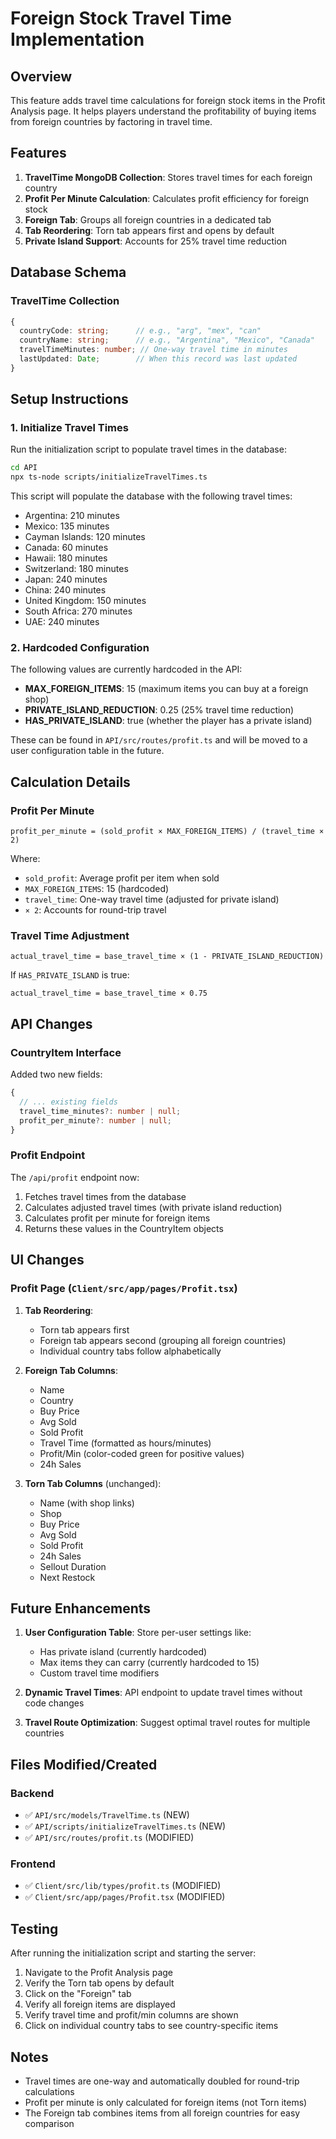 # Foreign Stock Travel Time Implementation

## Overview
This feature adds travel time calculations for foreign stock items in the Profit Analysis page. It helps players understand the profitability of buying items from foreign countries by factoring in travel time.

## Features
1. **TravelTime MongoDB Collection**: Stores travel times for each foreign country
2. **Profit Per Minute Calculation**: Calculates profit efficiency for foreign stock
3. **Foreign Tab**: Groups all foreign countries in a dedicated tab
4. **Tab Reordering**: Torn tab appears first and opens by default
5. **Private Island Support**: Accounts for 25% travel time reduction

## Database Schema

### TravelTime Collection
```typescript
{
  countryCode: string;      // e.g., "arg", "mex", "can"
  countryName: string;      // e.g., "Argentina", "Mexico", "Canada"
  travelTimeMinutes: number; // One-way travel time in minutes
  lastUpdated: Date;        // When this record was last updated
}
```

## Setup Instructions

### 1. Initialize Travel Times
Run the initialization script to populate travel times in the database:

```bash
cd API
npx ts-node scripts/initializeTravelTimes.ts
```

This script will populate the database with the following travel times:
- Argentina: 210 minutes
- Mexico: 135 minutes
- Cayman Islands: 120 minutes
- Canada: 60 minutes
- Hawaii: 180 minutes
- Switzerland: 180 minutes
- Japan: 240 minutes
- China: 240 minutes
- United Kingdom: 150 minutes
- South Africa: 270 minutes
- UAE: 240 minutes

### 2. Hardcoded Configuration
The following values are currently hardcoded in the API:
- **MAX_FOREIGN_ITEMS**: 15 (maximum items you can buy at a foreign shop)
- **PRIVATE_ISLAND_REDUCTION**: 0.25 (25% travel time reduction)
- **HAS_PRIVATE_ISLAND**: true (whether the player has a private island)

These can be found in `API/src/routes/profit.ts` and will be moved to a user configuration table in the future.

## Calculation Details

### Profit Per Minute
```
profit_per_minute = (sold_profit × MAX_FOREIGN_ITEMS) / (travel_time × 2)
```

Where:
- `sold_profit`: Average profit per item when sold
- `MAX_FOREIGN_ITEMS`: 15 (hardcoded)
- `travel_time`: One-way travel time (adjusted for private island)
- `× 2`: Accounts for round-trip travel

### Travel Time Adjustment
```
actual_travel_time = base_travel_time × (1 - PRIVATE_ISLAND_REDUCTION)
```

If `HAS_PRIVATE_ISLAND` is true:
```
actual_travel_time = base_travel_time × 0.75
```

## API Changes

### CountryItem Interface
Added two new fields:
```typescript
{
  // ... existing fields
  travel_time_minutes?: number | null;
  profit_per_minute?: number | null;
}
```

### Profit Endpoint
The `/api/profit` endpoint now:
1. Fetches travel times from the database
2. Calculates adjusted travel times (with private island reduction)
3. Calculates profit per minute for foreign items
4. Returns these values in the CountryItem objects

## UI Changes

### Profit Page (`Client/src/app/pages/Profit.tsx`)

1. **Tab Reordering**:
   - Torn tab appears first
   - Foreign tab appears second (grouping all foreign countries)
   - Individual country tabs follow alphabetically

2. **Foreign Tab Columns**:
   - Name
   - Country
   - Buy Price
   - Avg Sold
   - Sold Profit
   - Travel Time (formatted as hours/minutes)
   - Profit/Min (color-coded green for positive values)
   - 24h Sales

3. **Torn Tab Columns** (unchanged):
   - Name (with shop links)
   - Shop
   - Buy Price
   - Avg Sold
   - Sold Profit
   - 24h Sales
   - Sellout Duration
   - Next Restock

## Future Enhancements

1. **User Configuration Table**: Store per-user settings like:
   - Has private island (currently hardcoded)
   - Max items they can carry (currently hardcoded to 15)
   - Custom travel time modifiers

2. **Dynamic Travel Times**: API endpoint to update travel times without code changes

3. **Travel Route Optimization**: Suggest optimal travel routes for multiple countries

## Files Modified/Created

### Backend
- ✅ `API/src/models/TravelTime.ts` (NEW)
- ✅ `API/scripts/initializeTravelTimes.ts` (NEW)
- ✅ `API/src/routes/profit.ts` (MODIFIED)

### Frontend
- ✅ `Client/src/lib/types/profit.ts` (MODIFIED)
- ✅ `Client/src/app/pages/Profit.tsx` (MODIFIED)

## Testing

After running the initialization script and starting the server:

1. Navigate to the Profit Analysis page
2. Verify the Torn tab opens by default
3. Click on the "Foreign" tab
4. Verify all foreign items are displayed
5. Verify travel time and profit/min columns are shown
6. Click on individual country tabs to see country-specific items

## Notes

- Travel times are one-way and automatically doubled for round-trip calculations
- Profit per minute is only calculated for foreign items (not Torn items)
- The Foreign tab combines items from all foreign countries for easy comparison
